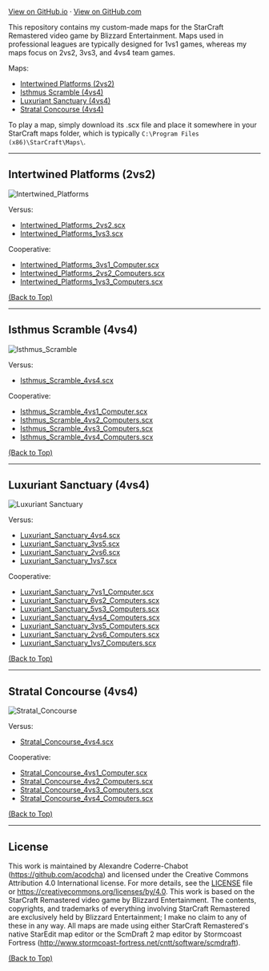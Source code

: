 [View on GitHub.io](https://acodcha.github.io/starcraft-maps) · [View on GitHub.com](https://github.com/acodcha/starcraft-maps)

This repository contains my custom-made maps for the StarCraft Remastered video game by Blizzard Entertainment. Maps used in professional leagues are typically designed for 1vs1 games, whereas my maps focus on 2vs2, 3vs3, and 4vs4 team games.

Maps:

- [Intertwined Platforms (2vs2)](#intertwined-platforms-2vs2)
- [Isthmus Scramble (4vs4)](#isthmus-scramble-4vs4)
- [Luxuriant Sanctuary (4vs4)](#luxuriant-sanctuary-4vs4)
- [Stratal Concourse (4vs4)](#stratal-concourse-4vs4)

To play a map, simply download its .scx file and place it somewhere in your StarCraft maps folder, which is typically `C:\Program Files (x86)\StarCraft\Maps\`.

---

## Intertwined Platforms (2vs2)

![Intertwined_Platforms](maps/Intertwined_Platforms/Intertwined_Platforms.png)

Versus:

- [Intertwined_Platforms_2vs2.scx](https://github.com/acodcha/starcraft-maps/raw/main/maps/Intertwined_Platforms/Intertwined_Platforms_2vs2.scx)
- [Intertwined_Platforms_1vs3.scx](https://github.com/acodcha/starcraft-maps/raw/main/maps/Intertwined_Platforms/Intertwined_Platforms_1vs3.scx)

Cooperative:

- [Intertwined_Platforms_3vs1_Computer.scx](https://github.com/acodcha/starcraft-maps/raw/main/maps/Intertwined_Platforms/Intertwined_Platforms_3vs1_Computer.scx)
- [Intertwined_Platforms_2vs2_Computers.scx](https://github.com/acodcha/starcraft-maps/raw/main/maps/Intertwined_Platforms/Intertwined_Platforms_2vs2_Computers.scx)
- [Intertwined_Platforms_1vs3_Computers.scx](https://github.com/acodcha/starcraft-maps/raw/main/maps/Intertwined_Platforms/Intertwined_Platforms_1vs3_Computers.scx)

[(Back to Top)](#)

---

## Isthmus Scramble (4vs4)

![Isthmus_Scramble](maps/Isthmus_Scramble/Isthmus_Scramble.png)

Versus:

- [Isthmus_Scramble_4vs4.scx](https://github.com/acodcha/starcraft-maps/raw/main/maps/Isthmus_Scramble/Isthmus_Scramble_4vs4.scx)

Cooperative:

- [Isthmus_Scramble_4vs1_Computer.scx](https://github.com/acodcha/starcraft-maps/raw/main/maps/Isthmus_Scramble/Isthmus_Scramble_4vs1_Computer.scx)
- [Isthmus_Scramble_4vs2_Computers.scx](https://github.com/acodcha/starcraft-maps/raw/main/maps/Isthmus_Scramble/Isthmus_Scramble_4vs2_Computers.scx)
- [Isthmus_Scramble_4vs3_Computers.scx](https://github.com/acodcha/starcraft-maps/raw/main/maps/Isthmus_Scramble/Isthmus_Scramble_4vs3_Computers.scx)
- [Isthmus_Scramble_4vs4_Computers.scx](https://github.com/acodcha/starcraft-maps/raw/main/maps/Isthmus_Scramble/Isthmus_Scramble_4vs4_Computers.scx)

[(Back to Top)](#)

---

## Luxuriant Sanctuary (4vs4)

![Luxuriant Sanctuary](maps/Luxuriant_Sanctuary/Luxuriant_Sanctuary.png)

Versus:

- [Luxuriant_Sanctuary_4vs4.scx](https://github.com/acodcha/starcraft-maps/raw/main/maps/Luxuriant_Sanctuary/Luxuriant_Sanctuary_4vs4.scx)
- [Luxuriant_Sanctuary_3vs5.scx](https://github.com/acodcha/starcraft-maps/raw/main/maps/Luxuriant_Sanctuary/Luxuriant_Sanctuary_3vs5.scx)
- [Luxuriant_Sanctuary_2vs6.scx](https://github.com/acodcha/starcraft-maps/raw/main/maps/Luxuriant_Sanctuary/Luxuriant_Sanctuary_2vs6.scx)
- [Luxuriant_Sanctuary_1vs7.scx](https://github.com/acodcha/starcraft-maps/raw/main/maps/Luxuriant_Sanctuary/Luxuriant_Sanctuary_1vs7.scx)

Cooperative:

- [Luxuriant_Sanctuary_7vs1_Computer.scx](https://github.com/acodcha/starcraft-maps/raw/main/maps/Luxuriant_Sanctuary/Luxuriant_Sanctuary_7vs1_Computer.scx)
- [Luxuriant_Sanctuary_6vs2_Computers.scx](https://github.com/acodcha/starcraft-maps/raw/main/maps/Luxuriant_Sanctuary/Luxuriant_Sanctuary_6vs2_Computers.scx)
- [Luxuriant_Sanctuary_5vs3_Computers.scx](https://github.com/acodcha/starcraft-maps/raw/main/maps/Luxuriant_Sanctuary/Luxuriant_Sanctuary_5vs3_Computers.scx)
- [Luxuriant_Sanctuary_4vs4_Computers.scx](https://github.com/acodcha/starcraft-maps/raw/main/maps/Luxuriant_Sanctuary/Luxuriant_Sanctuary_4vs4_Computers.scx)
- [Luxuriant_Sanctuary_3vs5_Computers.scx](https://github.com/acodcha/starcraft-maps/raw/main/maps/Luxuriant_Sanctuary/Luxuriant_Sanctuary_3vs5_Computers.scx)
- [Luxuriant_Sanctuary_2vs6_Computers.scx](https://github.com/acodcha/starcraft-maps/raw/main/maps/Luxuriant_Sanctuary/Luxuriant_Sanctuary_2vs6_Computers.scx)
- [Luxuriant_Sanctuary_1vs7_Computers.scx](https://github.com/acodcha/starcraft-maps/raw/main/maps/Luxuriant_Sanctuary/Luxuriant_Sanctuary_1vs7_Computers.scx)

[(Back to Top)](#)

---

## Stratal Concourse (4vs4)

![Stratal_Concourse](maps/Stratal_Concourse/Stratal_Concourse.png)

Versus:

- [Stratal_Concourse_4vs4.scx](https://github.com/acodcha/starcraft-maps/raw/main/maps/Stratal_Concourse/Stratal_Concourse_4vs4.scx)

Cooperative:

- [Stratal_Concourse_4vs1_Computer.scx](https://github.com/acodcha/starcraft-maps/raw/main/maps/Stratal_Concourse/Stratal_Concourse_4vs1_Computer.scx)
- [Stratal_Concourse_4vs2_Computers.scx](https://github.com/acodcha/starcraft-maps/raw/main/maps/Stratal_Concourse/Stratal_Concourse_4vs2_Computers.scx)
- [Stratal_Concourse_4vs3_Computers.scx](https://github.com/acodcha/starcraft-maps/raw/main/maps/Stratal_Concourse/Stratal_Concourse_4vs3_Computers.scx)
- [Stratal_Concourse_4vs4_Computers.scx](https://github.com/acodcha/starcraft-maps/raw/main/maps/Stratal_Concourse/Stratal_Concourse_4vs4_Computers.scx)

[(Back to Top)](#)

---

## License

This work is maintained by Alexandre Coderre-Chabot (<https://github.com/acodcha>) and licensed under the Creative Commons Attribution 4.0 International license. For more details, see the [LICENSE](https://github.com/acodcha/starcraft-maps/blob/main/LICENSE) file or <https://creativecommons.org/licenses/by/4.0>. This work is based on the StarCraft Remastered video game by Blizzard Entertainment. The contents, copyrights, and trademarks of everything involving StarCraft Remastered are exclusively held by Blizzard Entertainment; I make no claim to any of these in any way. All maps are made using either StarCraft Remastered's native StarEdit map editor or the ScmDraft 2 map editor by Stormcoast Fortress (<http://www.stormcoast-fortress.net/cntt/software/scmdraft>).

[(Back to Top)](#)
